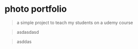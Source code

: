 # photo portfolio

> a simple project to teach my students on a udemy course

> asdasdasd

> asddas
